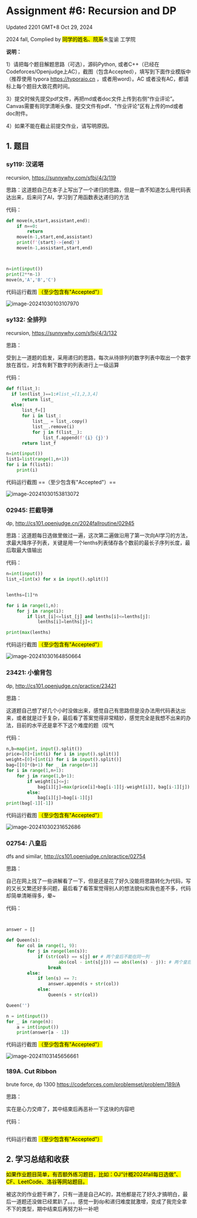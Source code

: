 # Assignment #6: Recursion and DP

Updated 2201 GMT+8 Oct 29, 2024

2024 fall, Complied by <mark>同学的姓名、院系</mark>朱玺谕 工学院



**说明：**

1）请把每个题目解题思路（可选），源码Python, 或者C++（已经在Codeforces/Openjudge上AC），截图（包含Accepted），填写到下面作业模版中（推荐使用 typora https://typoraio.cn ，或者用word）。AC 或者没有AC，都请标上每个题目大致花费时间。

3）提交时候先提交pdf文件，再把md或者doc文件上传到右侧“作业评论”。Canvas需要有同学清晰头像、提交文件有pdf、"作业评论"区有上传的md或者doc附件。

4）如果不能在截止前提交作业，请写明原因。



## 1. 题目

### sy119: 汉诺塔

recursion, https://sunnywhy.com/sfbj/4/3/119  

思路：这道题自己在本子上写出了一个递归的思路，但是一直不知道怎么用代码表达出来，后来问了AI，学习到了用函数表达递归的方法



代码：

```python
def move(n,start,assistant,end):
    if n==0:
        return
    move(n-1,start,end,assistant)
    print(f'{start}->{end}')
    move(n-1,assistant,start,end)



n=int(input())
print(2**n-1)
move(n,'A','B','C')
```



代码运行截图 <mark>（至少包含有"Accepted"）</mark>

![image-20241030103107970](C:\Users\32786\AppData\Roaming\Typora\typora-user-images\image-20241030103107970.png)

### sy132: 全排列I

recursion, https://sunnywhy.com/sfbj/4/3/132

思路：

受到上一道题的启发，采用递归的思路，每次从待排列的数字列表中取出一个数字放在首位，对含有剩下数字的列表进行上一级运算

代码：

```python
def f(list_):
  if len(list_)==1:#list_=[1,2,3,4]
      return list_
  else:
      list_f=[]
      for i in list_:
          list__ = list_.copy()
          list__.remove(i)
          for j in f(list__):
              list_f.append(f'{i} {j}')
      return list_f

n=int(input())
list1=list(range(1,n+1))
for i in f(list1):
    print(i)

```



代码运行截图 ==（至少包含有"Accepted"）==

![image-20241030153813072](C:\Users\32786\AppData\Roaming\Typora\typora-user-images\image-20241030153813072.png)



### 02945: 拦截导弹 

dp, http://cs101.openjudge.cn/2024fallroutine/02945

思路：这道题每日选做里做过一遍，这次第二遍做沿用了第一次向AI学习的方法，求最大降序子列表，关键是用一个lenths列表储存各个数前的最长子序列长度，最后取最大值输出



代码：

```python
n=int(input())
list_=[int(x) for x in input().split()]


lenths=[1]*n

for i in range(1,n):
    for j in range(i):
        if list_[i]<=list_[j] and lenths[i]<=lenths[j]:
            lenths[i]=lenths[j]+1

print(max(lenths)
```



代码运行截图 <mark>（至少包含有"Accepted"）</mark>

![image-20241030164850664](C:\Users\32786\AppData\Roaming\Typora\typora-user-images\image-20241030164850664.png)



### 23421: 小偷背包 

dp, http://cs101.openjudge.cn/practice/23421

思路：

这道题自己想了好几个小时没做出来，感觉自己有思路但是没办法用代码表达出来，或者就是过于复杂，最后看了答案觉得非常精妙，感觉完全是我想不出来的办法，目前的水平还是拿不下这个难度的题（叹气

代码：

```python
n,b=map(int, input().split())
price=[0]+[int(i) for i in input().split()]
weight=[0]+[int(i) for i in input().split()]
bag=[[0]*(b+1) for _ in range(n+1)]
for i in range(1,n+1):
    for j in range(1,b+1):
        if weight[i]<=j:
            bag[i][j]=max(price[i]+bag[i-1][j-weight[i]], bag[i-1][j])
        else:
            bag[i][j]=bag[i-1][j]
print(bag[-1][-1])
```



代码运行截图 <mark>（至少包含有"Accepted"）</mark>

![image-20241030231652686](C:\Users\32786\AppData\Roaming\Typora\typora-user-images\image-20241030231652686.png)



### 02754: 八皇后

dfs and similar, http://cs101.openjudge.cn/practice/02754

思路：

自己在网上找了一些讲解看了一下，但是还是花了好久没能将思路转化为代码，写的又长又繁还好多问题，最后看了看答案觉得别人的想法貌似和我也差不多，代码却简单清晰得多，晕~

代码：

```python


answer = []

def Queen(s):
    for col in range(1, 9):
        for j in range(len(s)):
            if (str(col) == s[j] or # 两个皇后不能在同一列
                    abs(col - int(s[j])) == abs(len(s) - j)): # 两个皇后不能在同一斜线
                break
        else:
            if len(s) == 7:
                answer.append(s + str(col))
            else:
                Queen(s + str(col))

Queen('')

n = int(input())
for _ in range(n):
    a = int(input())
    print(answer[a - 1])
```



代码运行截图 <mark>（至少包含有"Accepted"）</mark>

![image-20241103145656661](C:\Users\32786\AppData\Roaming\Typora\typora-user-images\image-20241103145656661.png)



### 189A. Cut Ribbon 

brute force, dp 1300 https://codeforces.com/problemset/problem/189/A

思路：

实在是心力交瘁了，其中结束后再恶补一下这块的内容吧

代码：

```python

```



代码运行截图 <mark>（至少包含有"Accepted"）</mark>





## 2. 学习总结和收获

<mark>如果作业题目简单，有否额外练习题目，比如：OJ“计概2024fall每日选做”、CF、LeetCode、洛谷等网站题目。</mark>

被这次的作业题干麻了，只有一道是自己AC的，其他都是花了好久才搞明白，最后一道题还没做已经累趴了。。。感觉一到dp和递归难度就激增，变成了我完全拿不下的类型，期中结束后再努力补一补吧



